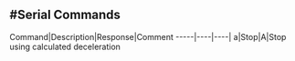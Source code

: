 #Serial Commands
----------

Command|Description|Response|Comment
-----|----|----|
a|Stop|A|Stop using calculated deceleration
